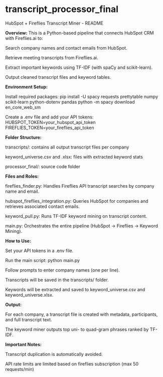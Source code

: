 # transcript_processor_final

HubSpot + Fireflies Transcript Miner - README


**Overview:**
This is a Python-based pipeline that connects HubSpot CRM with Fireflies.ai to:

Search company names and contact emails from HubSpot.

Retrieve meeting transcripts from Fireflies.ai.

Extract important keywords using TF-IDF (with spaCy and scikit-learn).

Output cleaned transcript files and keyword tables.


**Environment Setup:**

Install required packages:
pip install -U spacy requests prettytable numpy scikit-learn python-dotenv pandas
python -m spacy download en_core_web_sm

Create a .env file and add your API tokens:
HUBSPOT_TOKEN=your_hubspot_api_token
FIREFLIES_TOKEN=your_fireflies_api_token


**Folder Structure:**

transcripts/: contains all output transcript files per company

keyword_universe.csv and .xlsx: files with extracted keyword stats

processor_final/: source code folder


**Files and Roles:**

fireflies_finder.py: Handles Fireflies API transcript searches by company name and email.

hubspot_fireflies_integration.py: Queries HubSpot for companies and retrieves associated contact emails.

keyword_pull.py: Runs TF-IDF keyword mining on transcript content.

main.py: Orchestrates the entire pipeline (HubSpot -> Fireflies -> Keyword Mining).


**How to Use:**

Set your API tokens in a .env file.

Run the main script:
python main.py

Follow prompts to enter company names (one per line).

Transcripts will be saved in the transcripts/ folder.

Keywords will be extracted and saved to keyword_universe.csv and keyword_universe.xlsx.


**Output:**

For each company, a transcript file is created with metadata, participants, and full transcript text.

The keyword miner outputs top uni- to quad-gram phrases ranked by TF-IDF.


**Important Notes:**

Transcript duplication is automatically avoided.

API rate limits are limited based on fireflies subscription (max 50 requests/min)


